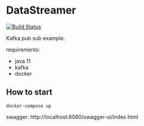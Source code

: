 # DataStreamer 
[![Build Status](https://cloud.drone.io/api/badges/mshemanskyi/DataStreamer/status.svg)](https://cloud.drone.io/mshemanskyi/DataStreamer)

Kafka pub sub example. 

requirements:

- java 11
- kafka
- docker

## How to start
    docker-compose up

swagger: http://localhost:8080/swagger-ui/index.html